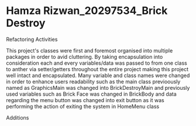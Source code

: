 # Hamza Rizwan_20297534_Brick Destroy

Refactoring Activities

This project's classes were first and foremost organised into multiple packages in order to avid cluttering. By taking encapsulation into consideration
each and every variables/data was passed to from one class to anther via setter/getters throughout the entire project making this project well intact and encapsulated. Many variable and class names were changed in order to enhance users readability such as the main class previoously named as GraphicsMain was changed into BrickDestroyMain and previously used variables such as Brick Face was changed in BrickBody and data regarding the menu button was changed into exit button as it was performing the action of exiting the system in HomeMenu class 

Additions
